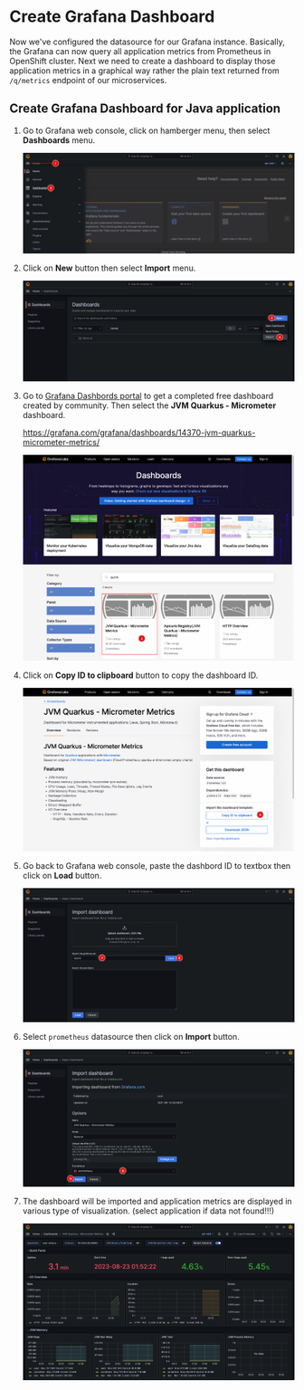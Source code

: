 # Create Grafana Dashboard

Now we've configured the datasource for our Grafana instance. Basically, the Grafana can now query all application metrics from Prometheus in OpenShift cluster. Next we need to create a dashboard to display those application metrics in a graphical way rather the plain text returned from `/q/metrics` endpoint of our microservices.

## Create Grafana Dashboard for Java application

1. Go to Grafana web console, click on hamberger menu, then select **Dashboards** menu.

    ![Create Grafana dashboard](image/create-grafana-dashboard/create-dashboard-1.png)

2. Click on **New** button then select **Import** menu.

    ![Create Grafana dashboard](image/create-grafana-dashboard/create-dashboard-2.png)

3. Go to [Grafana Dashbords portal](https://grafana.com/grafana/dashboards/?search=quarkus) to get a completed free dashboard created by community. Then select the **JVM Quarkus - Micrometer** dashboard.
   
   https://grafana.com/grafana/dashboards/14370-jvm-quarkus-micrometer-metrics/

    ![Create Grafana dashboard](image/create-grafana-dashboard/create-dashboard-3.png)

4. Click on **Copy ID to clipboard** button to copy the dashboard ID.

    ![Create Grafana dashboard](image/create-grafana-dashboard/create-dashboard-4.png)

5. Go back to Grafana web console, paste the dashbord ID to textbox then click on **Load** button.

    ![Create Grafana dashboard](image/create-grafana-dashboard/create-dashboard-5.png)

6. Select `prometheus` datasource then click on **Import** button.

    ![Create Grafana dashboard](image/create-grafana-dashboard/create-dashboard-6.png)

7. The dashboard will be imported and application metrics are displayed in various type of visualization. (select application if data not found!!!)

    ![Create Grafana dashboard](image/create-grafana-dashboard/create-dashboard-7.png)
